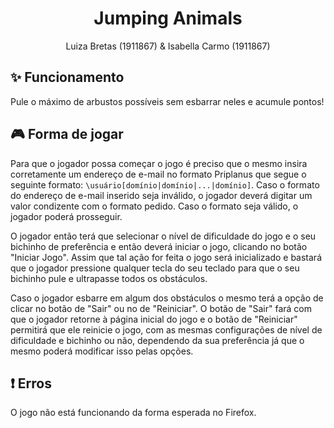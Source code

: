 <h1 align="center">Jumping Animals</h1>

<div align="center">
Luiza Bretas (1911867) & Isabella Carmo (1911867)
</div>

## ✨ Funcionamento
Pule o máximo de arbustos possíveis sem esbarrar neles e acumule pontos!

## 🎮 Forma de jogar
Para que o jogador possa começar o jogo é preciso que o mesmo insira corretamente um endereço de e-mail no formato Priplanus que segue o seguinte formato: `\usuário[domínio|domínio|...|domínio]`. Caso o formato do endereço de e-mail inserido seja inválido, o jogador deverá digitar um valor condizente com o formato pedido. Caso o formato seja válido, o jogador poderá prosseguir.

O jogador então terá que selecionar o nível de dificuldade do jogo e o seu bichinho de preferência e então deverá iniciar o jogo, clicando no botão "Iniciar Jogo". Assim que tal ação for feita o jogo será inicializado e bastará que o jogador pressione qualquer tecla do seu teclado para que o seu bichinho pule e ultrapasse todos os obstáculos.

Caso o jogador esbarre em algum dos obstáculos o mesmo terá a opção de clicar no botão de "Sair" ou no de "Reiniciar". O botão de "Sair" fará com que o jogador retorne à página inicial do jogo e o botão de "Reiniciar" permitirá que ele reinicie o jogo, com as mesmas configurações de nível de dificuldade e bichinho ou não, dependendo da sua preferência já que o mesmo poderá modificar isso pelas opções.

## ❗ Erros
O jogo não está funcionando da forma esperada no Firefox.
